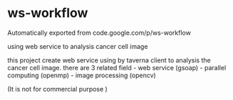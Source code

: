 # ws-workflow
Automatically exported from code.google.com/p/ws-workflow

using web service to analysis cancer cell image

this project create web service using by taverna client to analysis the cancer cell image. there are 3 related field - web service (gsoap) - parallel computing (openmp) - image processing (opencv)

(It is not for commercial purpose )
